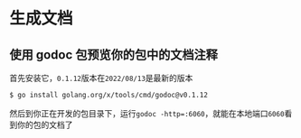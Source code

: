 # 生成文档
## 使用 godoc 包预览你的包中的文档注释

首先安装它，`0.1.12`版本在`2022/08/13`是最新的版本

```Bash
$ go install golang.org/x/tools/cmd/godoc@v0.1.12
```


然后到你正在开发的包目录下，运行`godoc -http=:6060`，就能在本地端口`6060`看到你的包的文档了
